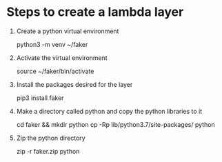 # Steps to create a lambda layer

1. Create a python virtual environment
    
    python3 -m venv ~/faker

2. Activate the virtual environment
    
    source ~/faker/bin/activate

3. Install the packages desired for the layer
    
    pip3 install faker

4. Make a directory called python and copy the python libraries to it
    
    cd faker && mkdir python
    cp -Rp lib/python3.7/site-packages/ python

5. Zip the python directory
    
    zip -r faker.zip python
